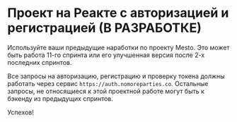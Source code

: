 # Проект на Реакте с авторизацией и регистрацией (В РАЗРАБОТКЕ)

Используйте ваши предыдущие наработки по проекту Mesto. Это может быть работа 11-го спринта или его улучшенная версия после 2-х последних спринтов. 

Все запросы на авторизацию, регистрацию и проверку токена должны работать через сервис `https://auth.nomoreparties.co`. Остальные запросы, не относящиеся к этой проектной работе могут быть к бэкенду из предыдущих спринтов.

Успехов!
